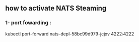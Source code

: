 ## how to activate NATS Steaming

### 1- port fowarding :

kubectl port-forward nats-depl-58bc99d979-jcjxv 4222:4222
